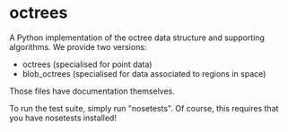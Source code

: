 octrees
=======

A Python implementation of the octree data structure and supporting
algorithms. We provide two versions:
 * octrees (specialised for point data)
 * blob_octrees (specialised for data associated to regions in space)

Those files have documentation themselves.

To run the test suite, simply run "nosetests". Of course, this
requires that you have nosetests installed!
